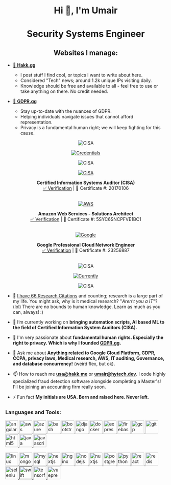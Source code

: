 <h1 align="center">Hi 👋, I'm Umair</h1>

<h1 align="center"><b> Security Systems Engineer </b></h1>

<H2 align="center"
  <b>Websites I manage:</b>
</h2

<p align="center">

* <a href="https://hakk.gg">  🔰 **Hakk.gg**</a>
  * I post stuff I find cool, or topics I want to write about here.
  * Considered "Tech" news; around 1.2k unique IPs visiting daily.
  * Knowledge should be free and available to all - feel free to use or take anything on there. No credit needed.


* <a href="https://GDPR.gg"> 🔰 **GDPR.gg**</a>
  * Stay up-to-date with the nuances of GDPR.
  * Helping individuals navigate issues that cannot afford representation.
  * Privacy is a fundamental human right; we will keep fighting for this cause.

</p>

<p align="center"> <img src="https://i.imgur.com/W6NINWu.png" alt="CISA" /> </a>

<p align="center"> <a href="" target=""> <img src="https://i.imgur.com/c3xwJCU.png" alt="Credentials" /> </a>

<p align="center"> <img src="https://i.imgur.com/W6NINWu.png" alt="CISA" /> </a>

<p align="center"> <a href="https://www.youracclaim.com/badges/b229b999-dc0f-4ff3-b8d3-f9456664edd2/public_url" target="_blank"> <img src="https://i.imgur.com/BagDNhk.png" alt="CISA" /> </a>

<p align="center">
  <b>Certified Information Systems Auditor (CISA)</b><br>
   <a href="https://www.youracclaim.com/badges/b229b999-dc0f-4ff3-b8d3-f9456664edd2/public_url"> ✅ Verification</a> | 📜 Certificate #: 20170106
<br><br>
</p>

<p align="center"> <a href="https://www.youracclaim.com/badges/3941f370-35ff-4f61-808f-729acb2d7c8f/public_url" target="_blank"> <img src="https://i.imgur.com/kdfNfKj.png" alt="AWS" /> </a>

<p align="center">
  <b>Amazon Web Services -  Solutions Architect</b><br>
   <a href="https://www.youracclaim.com/badges/3941f370-35ff-4f61-808f-729acb2d7c8f/public_url"> ✅ Verification</a> | 📜 Certificate #: 5SYC6SNCPFVE1BC1
<br><br>
</p>

<p align="center"> <a href="https://www.credential.net/612b882c-fbed-449b-8e8f-9293c85afb1d/" target="_blank"> <img src="https://i.imgur.com/8afqjb6.png" alt="Google" /> </a>

<p align="center">
  <b>Google Professional Cloud Network Engineer</b><br>
   <a href="https://www.credential.net/612b882c-fbed-449b-8e8f-9293c85afb1d/"> ✅ Verification</a> | 📜 Certificate #: 23256887
<br><br>
</p>

<p align="center"> <img src="https://i.imgur.com/W6NINWu.png" alt="CISA" /> </a>

<p align="center"> <a href="" target=""> <img src="https://i.imgur.com/C43XXfw.png" alt="Currently" /> </a>

<p align="center"> <img src="https://i.imgur.com/W6NINWu.png" alt="CISA" /> </a>

* 🔬 [I have 66 Research Citations](https://scholar.google.com/citations?user=aRS4MOUAAAAJ&hl=en&oi=sra) and counting; research is a large part of my life. You might ask, why is it medical research? "*Aren't you a IT*"? (lol) There are no bounds to human knowledge. Learn as much as you can, always! :)

- 🔭 I’m currently working on **bringing automation scripts, AI based ML to the field of Certified Information System Auditors (CISA).**

- 🌱 I'm very passionate about **fundamental human rights. Especially the right to privacy. Which is why I founded [GDPR.gg](https://gdpr.gg/).**

- 💬 Ask me about **Anything related to Google Cloud Platform, GDPR, CCPA, privacy laws, Medical research, AWS, IT auditing, Governance, and database concurrency!** (weird flex, but ok).

- 📫 How to reach me **usa@hakk.me** or **umair@hytech.dev**. I code highly specialized fraud detection software alongside completing a Master's! I'll be joining an accounting firm really soon.

- ⚡ Fun fact **My initials are USA. Born and raised here. Never left.**


<h3 align="left">Languages and Tools:</h3>
<p align="left"> <a href="https://angular.io" target="_blank"> <img src="https://devicons.github.io/devicon/devicon.git/icons/angularjs/angularjs-original.svg" alt="angularjs" width="40" height="40"/> </a> <a href="https://aws.amazon.com" target="_blank"> <img src="https://devicons.github.io/devicon/devicon.git/icons/amazonwebservices/amazonwebservices-original-wordmark.svg" alt="aws" width="40" height="40"/> </a> <a href="https://azure.microsoft.com/en-in/" target="_blank"> <img src="https://www.vectorlogo.zone/logos/microsoft_azure/microsoft_azure-icon.svg" alt="azure" width="40" height="40"/> </a> <a href="https://www.gnu.org/software/bash/" target="_blank"> <img src="https://www.vectorlogo.zone/logos/gnu_bash/gnu_bash-icon.svg" alt="bash" width="40" height="40"/> </a> <a href="https://getbootstrap.com" target="_blank"> <img src="https://devicons.github.io/devicon/devicon.git/icons/bootstrap/bootstrap-plain.svg" alt="bootstrap" width="40" height="40"/> </a> <a href="https://www.djangoproject.com/" target="_blank"> <img src="https://devicons.github.io/devicon/devicon.git/icons/django/django-original.svg" alt="django" width="40" height="40"/> </a> <a href="https://www.docker.com/" target="_blank"> <img src="https://devicons.github.io/devicon/devicon.git/icons/docker/docker-original-wordmark.svg" alt="docker" width="40" height="40"/> </a> <a href="https://expressjs.com" target="_blank"> <img src="https://devicons.github.io/devicon/devicon.git/icons/express/express-original-wordmark.svg" alt="express" width="40" height="40"/> </a> <a href="https://firebase.google.com/" target="_blank"> <img src="https://www.vectorlogo.zone/logos/firebase/firebase-icon.svg" alt="firebase" width="40" height="40"/> </a> <a href="https://cloud.google.com" target="_blank"> <img src="https://www.vectorlogo.zone/logos/google_cloud/google_cloud-icon.svg" alt="gcp" width="40" height="40"/> </a> <a href="https://git-scm.com/" target="_blank"> <img src="https://www.vectorlogo.zone/logos/git-scm/git-scm-icon.svg" alt="git" width="40" height="40"/> </a> <a href="https://www.w3.org/html/" target="_blank"> <img src="https://devicons.github.io/devicon/devicon.git/icons/html5/html5-original-wordmark.svg" alt="html5" width="40" height="40"/> </a> <a href="https://www.java.com" target="_blank"> <img src="https://devicons.github.io/devicon/devicon.git/icons/java/java-original-wordmark.svg" alt="java" width="40" height="40"/> </a> <a href="https://developer.mozilla.org/en-US/docs/Web/JavaScript" target="_blank"> <img src="https://devicons.github.io/devicon/devicon.git/icons/javascript/javascript-original.svg" alt="javascript" width="40" height="40"/> </a> <a href="https://www.linux.org/" target="_blank"> 
  
<img src="https://devicons.github.io/devicon/devicon.git/icons/linux/linux-original.svg" alt="linux" width="40" height="40"/> </a> <a href="https://www.mongodb.com/" target="_blank"> <img src="https://devicons.github.io/devicon/devicon.git/icons/mongodb/mongodb-original-wordmark.svg" alt="mongodb" width="40" height="40"/> </a> <a href="https://www.mysql.com/" target="_blank"> <img src="https://devicons.github.io/devicon/devicon.git/icons/mysql/mysql-original-wordmark.svg" alt="mysql" width="40" height="40"/> </a> <a href="https://nextjs.org/" target="_blank"> <img src="https://cdn.worldvectorlogo.com/logos/nextjs-3.svg" alt="nextjs" width="40" height="40"/> </a> <a href="https://www.nginx.com" target="_blank"> <img src="https://devicons.github.io/devicon/devicon.git/icons/nginx/nginx-original.svg" alt="nginx" width="40" height="40"/> </a> <a href="https://nodejs.org" target="_blank"> <img src="https://devicons.github.io/devicon/devicon.git/icons/nodejs/nodejs-original-wordmark.svg" alt="nodejs" width="40" height="40"/> </a> <a href="https://nuxtjs.org/" target="_blank"> <img src="https://www.vectorlogo.zone/logos/nuxtjs/nuxtjs-icon.svg" alt="nuxtjs" width="40" height="40"/> </a> <a href="https://www.postgresql.org" target="_blank"> <img src="https://devicons.github.io/devicon/devicon.git/icons/postgresql/postgresql-original-wordmark.svg" alt="postgresql" width="40" height="40"/> </a> <a href="https://www.python.org" target="_blank"> <img src="https://devicons.github.io/devicon/devicon.git/icons/python/python-original.svg" alt="python" width="40" height="40"/> </a> <a href="https://reactjs.org/" target="_blank"> <img src="https://devicons.github.io/devicon/devicon.git/icons/react/react-original-wordmark.svg" alt="react" width="40" height="40"/> </a> <a href="https://redis.io" target="_blank"> <img src="https://devicons.github.io/devicon/devicon.git/icons/redis/redis-original-wordmark.svg" alt="redis" width="40" height="40"/> </a> <a href="https://www.selenium.dev" target="_blank"> <img src="https://raw.githubusercontent.com/detain/svg-logos/780f25886640cef088af994181646db2f6b1a3f8/svg/selenium-logo.svg" alt="selenium" width="40" height="40"/> </a> <a href="" target="_blank"> <img src="https://devicons.github.io/devicon/devicon.git/icons/swift/swift-original-wordmark.svg" alt="swift" width="40" height="40"/> </a> <a href="https://www.tensorflow.org" target="_blank"> <img src="https://www.vectorlogo.zone/logos/tensorflow/tensorflow-icon.svg" alt="tensorflow" width="40" height="40"/> </a> <a href="https://vuepress.vuejs.org/" target="_blank"> <img src="https://raw.githubusercontent.com/AliasIO/wappalyzer/master/src/drivers/webextension/images/icons/VuePress.svg" alt="vuepress" width="40" height="40"/> </a> </p>
